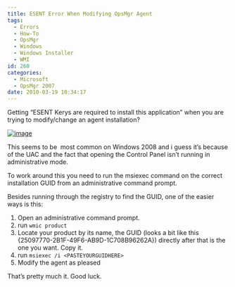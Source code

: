 ```yaml
---
title: ESENT Error When Modifying OpsMgr Agent
tags:
  - Errors
  - How-To
  - OpsMgr
  - Windows
  - Windows Installer
  - WMI
id: 260
categories:
  - Microsoft
  - OpsMgr 2007
date: 2010-03-19 10:34:17
---
```


Getting “ESENT Kerys are required to install this application” when you are trying to modify/change an agent installation?

[![image](http://teknoglotse.nfshost.com/wp-content/uploads/2010/03/image_thumb.png "image")](http://teknoglotse.nfshost.com/wp-content/uploads/2010/03/image.png)

This seems to be  most common on Windows 2008 and i guess it’s because of the UAC and the fact that opening the Control Panel isn’t running in administrative mode.

To work around this you need to run the msiexec command on the correct installation GUID from an administrative command prompt.

Besides running through the registry to find the GUID, one of the easier ways is this:

1. Open an administrative command prompt.
2. run `wmic product`
3. Locate your product by its name, the GUID (looks a bit like this {25097770-2B1F-49F6-AB9D-1C708B96262A}) directly after that is the one you want. Copy it.
4. run `msiexec /i <PASTEYOURGUIDHERE>`
5. Modify the agent as pleased

That’s pretty much it. Good luck.